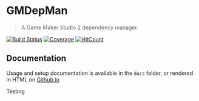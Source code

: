 
# GMDepMan
> A Game Maker Studio 2 dependency manager.

[![Build Status](https://travis-ci.org/GameMakerHub/GMDepMan.svg?branch=master)](https://travis-ci.org/GameMakerHub/GMDepMan)
[![Coverage](https://codecov.io/gh/GameMakerHub/GMDepMan/branch/master/graph/badge.svg)](https://codecov.io/gh/GameMakerHub/GMDepMan)
[![HitCount](http://hits.dwyl.io/GameMakerHub/GMDepMan.svg)](http://hits.dwyl.io/GameMakerHub/GMDepMan)

## Documentation
Usage and setup documentation is available in the `docs` folder, or rendered in HTML on 
[Github.io](https://gamemakerhub.github.io/GMDepMan)

Testing
